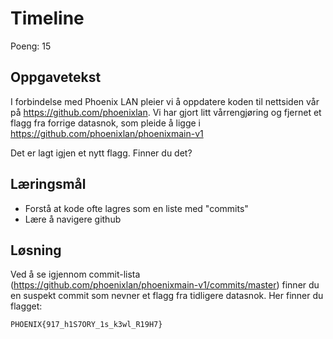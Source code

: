 # Timeline

Poeng: 15

## Oppgavetekst

I forbindelse med Phoenix LAN pleier vi å oppdatere koden til nettsiden vår på https://github.com/phoenixlan. Vi har gjort litt vårrengjøring og fjernet et flagg fra forrige datasnok, som pleide å ligge i https://github.com/phoenixlan/phoenixmain-v1

Det er lagt igjen et nytt flagg. Finner du det?

## Læringsmål

 * Forstå at kode ofte lagres som en liste med "commits"
 * Lære å navigere github

## Løsning

Ved å se igjennom commit-lista (https://github.com/phoenixlan/phoenixmain-v1/commits/master) finner du en suspekt commit som nevner et flagg fra tidligere datasnok. Her finner du flagget:

```
PHOENIX{917_h1S7ORY_1s_k3wl_R19H7}
```